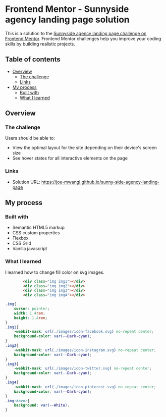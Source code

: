 # Frontend Mentor - Sunnyside agency landing page solution

This is a solution to the [Sunnyside agency landing page challenge on Frontend Mentor](https://www.frontendmentor.io/challenges/sunnyside-agency-landing-page-7yVs3B6ef). Frontend Mentor challenges help you improve your coding skills by building realistic projects.

## Table of contents

- [Overview](#overview)
  - [The challenge](#the-challenge)
  - [Links](#links)
- [My process](#my-process)
  - [Built with](#built-with)
  - [What I learned](#what-i-learned)

## Overview

### The challenge

Users should be able to:

- View the optimal layout for the site depending on their device's screen size
- See hover states for all interactive elements on the page


### Links

- Solution URL: https://joe-mwangi.github.io/sunny-side-agency-landing-page

## My process

### Built with

- Semantic HTML5 markup
- CSS custom properties
- Flexbox
- CSS Grid
- Vanilla javascript

### What I learned

I learned how to change fill color on svg images.

```html
        <div class="img img1"></div>
        <div class="img img2"></div>
        <div class="img img3"></div>
        <div class="img img4"></div>
```

```css
.img{
    cursor: pointer;
    width: 1.4rem;
    height: 1.4rem;
}
.img1{
    -webkit-mask: url(./images/icon-facebook.svg) no-repeat center;
    background-color: var(--Dark-cyan);
}
.img2{
    -webkit-mask: url(./images/icon-instagram.svg) no-repeat center;
    background-color: var(--Dark-cyan);
}
.img3{
    -webkit-mask: url(./images/icon-twitter.svg) no-repeat center;
    background-color: var(--Dark-cyan);
}
.img4{
    -webkit-mask: url(./images/icon-pinterest.svg) no-repeat center;
    background-color: var(--Dark-cyan);
}
.img:hover{
    background: var(--White);
}
```
